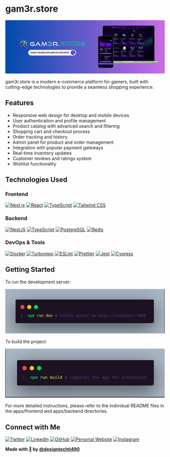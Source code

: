 # gam3r.store

![gam3r.store Preview](./github/preview.png)

gam3r.store is a modern e-commerce platform for gamers, built with cutting-edge technologies to provide a seamless shopping experience.

## Features

- Responsive web design for desktop and mobile devices
- User authentication and profile management
- Product catalog with advanced search and filtering
- Shopping cart and checkout process
- Order tracking and history
- Admin panel for product and order management
- Integration with popular payment gateways
- Real-time inventory updates
- Customer reviews and ratings system
- Wishlist functionality

## Technologies Used

### Frontend

[![Next.js](https://img.shields.io/badge/Next.js-000000?style=for-the-badge&logo=next.js&logoColor=white)](https://nextjs.org/)
[![React](https://img.shields.io/badge/React-20232A?style=for-the-badge&logo=react&logoColor=61DAFB)](https://reactjs.org/)
[![TypeScript](https://img.shields.io/badge/TypeScript-007ACC?style=for-the-badge&logo=typescript&logoColor=white)](https://www.typescriptlang.org/)
[![Tailwind CSS](https://img.shields.io/badge/Tailwind_CSS-38B2AC?style=for-the-badge&logo=tailwind-css&logoColor=white)](https://tailwindcss.com/)

### Backend

[![NestJS](https://img.shields.io/badge/NestJS-E0234E?style=for-the-badge&logo=nestjs&logoColor=white)](https://nestjs.com/)
[![TypeScript](https://img.shields.io/badge/TypeScript-007ACC?style=for-the-badge&logo=typescript&logoColor=white)](https://www.typescriptlang.org/)
[![PostgreSQL](https://img.shields.io/badge/PostgreSQL-316192?style=for-the-badge&logo=postgresql&logoColor=white)](https://www.postgresql.org/)
[![Redis](https://img.shields.io/badge/Redis-DC382D?style=for-the-badge&logo=redis&logoColor=white)](https://redis.io/)

### DevOps & Tools

[![Docker](https://img.shields.io/badge/Docker-2496ED?style=for-the-badge&logo=docker&logoColor=white)](https://www.docker.com/)
[![Turborepo](https://img.shields.io/badge/Turborepo-EF4444?style=for-the-badge&logo=turborepo&logoColor=white)](https://turbo.build/)
[![ESLint](https://img.shields.io/badge/ESLint-4B32C3?style=for-the-badge&logo=eslint&logoColor=white)](https://eslint.org/)
[![Prettier](https://img.shields.io/badge/Prettier-F7B93E?style=for-the-badge&logo=prettier&logoColor=black)](https://prettier.io/)
[![Jest](https://img.shields.io/badge/Jest-C21325?style=for-the-badge&logo=jest&logoColor=white)](https://jestjs.io/)
[![Cypress](https://img.shields.io/badge/Cypress-17202C?style=for-the-badge&logo=cypress&logoColor=white)](https://www.cypress.io/)

## Getting Started

To run the development server:

![Run Development](./github/npm%20run%20dev.png)

To build the project:

![Build Project](./github/compiling.png)

For more detailed instructions, please refer to the individual README files in the apps/frontend and apps/backend directories.

## Connect with Me

[![Twitter](https://img.shields.io/badge/Twitter-%231DA1F2.svg?style=for-the-badge&logo=Twitter&logoColor=white)](https://www.twitter.com/designtechtidev)
[![LinkedIn](https://img.shields.io/badge/linkedin-%230077B5.svg?style=for-the-badge&logo=linkedin&logoColor=white)](https://www.linkedin.com/in/designtechtidev)
[![GitHub](https://img.shields.io/badge/github-%23121011.svg?style=for-the-badge&logo=github&logoColor=white)](https://github.com/designtechti490)
[![Personal Website](https://img.shields.io/badge/Portfólio-%23000000.svg?style=for-the-badge&logo=About.me&logoColor=white)](https://designtechti490.github.io/portfolio-simplificado/)
[![Instagram](https://img.shields.io/badge/Instagram-%23E4405F.svg?style=for-the-badge&logo=Instagram&logoColor=white)](https://www.instagram.com/designtechti.dev)

**Made with 💜 by [@designtechti490](https://github.com/designtechti490)**
